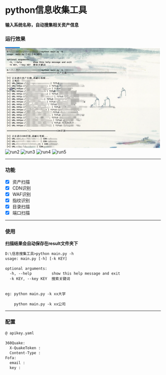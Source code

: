 # python信息收集工具
**输入系统名称，自动搜集相关资产信息**

### 运行效果
![run1](img/run1.png)
![run2](img/run2png)
![run3](img/run3png)
![run4](img/run4png)
![run5](img/run5png)

---
### 功能
- [x] 资产扫描
- [x] CDN识别
- [x] WAF识别
- [x] 指纹识别
- [x] 目录扫描
- [x] 端口扫描

---
### 使用

**扫描结果会自动保存在result文件夹下**
```
D:\信息搜集工具>python main.py -h
usage: main.py [-h] [-k KEY]

optional arguments:
  -h, --help         show this help message and exit
  -k KEY, --key KEY  搜索关键词
  
  
eg: python main.py -k xx大学 
    
    python main.py -k xx公司

```

---
### 配置

```
@ apikey.yaml

360Quake:
  X-QuakeToken : 
  Content-Type : 
Fofa:
  email : 
  key : 
```
